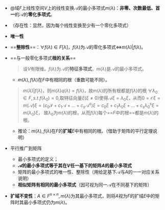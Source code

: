 - @域$F$上线性空间$V$上的线性变换$\mathcal{A}$的最小多项式$m(\lambda)$：**非零、次数最低、首一**的$\mathcal{A}$的**零化多项式**。
- （存在性：显然，因为每个线性变换至少有一个零化多项式）
- **唯一性**
- ==**整除性**==：$\forall f(\lambda)\in F[\lambda]$，$f(\lambda)$为$\mathcal{A}$的零化多项式$\iff$$m(\lambda)|f(\lambda)$。
- ==与一般零化多项式**根的关系**==
  >设$V$有限维。$f(\lambda)$为$\mathcal{A}$的**特征多项式**，$m(\lambda)$是$\mathcal{A}$的最小多项式。
  
	- $m(\lambda),f(\lambda)$在$F$中有相同的根（重数可能不同）。
	>$m(\lambda)|f(\lambda)$，则$m(\lambda)q(\lambda)=f(\lambda)$，故$m(\lambda)$的所有根都是$f(\lambda)$的根
	>$\forall \lambda_{0}\in F,s.t. f(\lambda_{0})=0,$取特征向量$\xi(\xi\ne 0)$使得$\mathcal{A}\xi=\lambda_{0}\xi$，从而$0=\mathcal{O}\xi=m(\mathcal{A})\xi=(c_{0}\mathcal{I}+c_{1}\mathcal{A}+\dots+c_{s}\mathcal{A}^s)\xi=c_{0}\xi+c_{1}\lambda_{0}\xi+\dots+c_{s}\lambda_{0}^s\xi=m(\lambda_{0})\xi$，
	>故$\lambda_{0}$为$m(\lambda)$的根，从而$f(\lambda)$每个==$F$中的根==都是$m(\lambda)$的根。
	- 推论：$m(\lambda),f(\lambda)$在$F$的**扩域**$E$中有相同的根。（借助于矩阵的平行定理说明）
- 平行推广到矩阵
	- 最小多项式的定义；
	- **$\mathcal{A}$的最小多项式等于其在$V$任一基下的矩阵$A$的最小多项式**
	- 矩阵的最小多项式的唯一性、整除性（用给定基下$\mathcal{A}$与$A$的一一对应关系说明）
	- **相似矩阵有相同的最小多项式**（因可视为同一$\mathcal{A}$在不同基下的矩阵）
- **扩域不变性**：$A\in F^{n\times n},m(\lambda)$为其最小多项式，则将$A$视为$F$的扩域$E$中的矩阵时其最小多项式仍为$m(\lambda)$。
